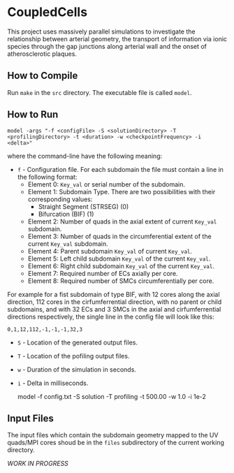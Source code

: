 CoupledCells
============

This project uses massively parallel simulations to investigate the relationship
between arterial geometry, the transport of information via ionic
species through the gap junctions along arterial wall and the onset of
atherosclerotic plaques.

How to Compile
--------------

Run `make` in the `src` directory. The executable file is called `model`.

How to Run
----------

    model -args "-f <configFile> -S <solutionDirectory> -T <profilingDirectory> -t <duration> -w <checkpointFrequency> -i <delta>"

 where the command-line have the following meaning:

* `f` - Configuration file. For each subdomain the file must contain a line in the following format: 
    * Element 0: `Key_val` or serial number of the subdomain.
    * Element 1: Subdomain Type. There are two possibilities with their corresponding values:
        + Straight Segment (STRSEG) (0)
		+ Bifurcation (BIF) (1)
    * Element 2: Number of quads in the axial extent of current `Key_val` subdomain.
    * Element 3: Number of quads in the circumferential extent of the current `Key_val` subdomain.
    * Element 4: Parent subdomain `Key_val` of current `Key_val`.
    * Element 5: Left child subdomain `Key_val` of the current `Key_val`.
    * Element 6: Right child subdomain `Key_val` of the current `Key_val`.
    * Element 7: Required number of ECs axially per core.
    * Element 8: Required number of SMCs circumferentially per core.
 
For example for a fist subdomain of type BIF, with 12 cores along the axial
direction, 112 cores in the cirfumferrential direction, with no parent or child
subdomains, and with 32 ECs and 3 SMCs in the axial and cirfumferrential
directions respectively, the single line in the config file will look like
this:

    0,1,12,112,-1,-1,-1,32,3

* `S` - Location of the generated output files.
* `T` - Location of the pofiling output files.
* `w` - Duration of the simulation in seconds.
* `i` - Delta in milliseconds.

    model -f config.txt -S solution -T profiling -t 500.00 -w 1.0 -i 1e-2

Input Files
-----------

The input files which contain the subdomain geometry mapped to the UV quads/MPI cores shoud be in
the `files` subdirectory of the current working directory.
    

*WORK IN PROGRESS*





